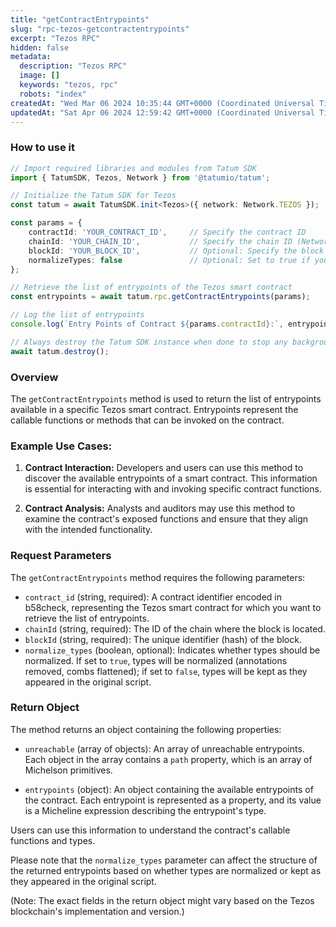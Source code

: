 ```yaml
---
title: "getContractEntrypoints"
slug: "rpc-tezos-getcontractentrypoints"
excerpt: "Tezos RPC"
hidden: false
metadata: 
  description: "Tezos RPC"
  image: []
  keywords: "tezos, rpc"
  robots: "index"
createdAt: "Wed Mar 06 2024 10:35:44 GMT+0000 (Coordinated Universal Time)"
updatedAt: "Sat Apr 06 2024 12:59:42 GMT+0000 (Coordinated Universal Time)"
---
```




### How to use it

```typescript
// Import required libraries and modules from Tatum SDK
import { TatumSDK, Tezos, Network } from '@tatumio/tatum';

// Initialize the Tatum SDK for Tezos
const tatum = await TatumSDK.init<Tezos>({ network: Network.TEZOS });

const params = {
    contractId: 'YOUR_CONTRACT_ID',     // Specify the contract ID
    chainId: 'YOUR_CHAIN_ID',           // Specify the chain ID (Network identifier)
    blockId: 'YOUR_BLOCK_ID',           // Optional: Specify the block ID if needed
    normalizeTypes: false               // Optional: Set to true if you want to normalize types
};

// Retrieve the list of entrypoints of the Tezos smart contract
const entrypoints = await tatum.rpc.getContractEntrypoints(params);

// Log the list of entrypoints
console.log(`Entry Points of Contract ${params.contractId}:`, entrypoints);

// Always destroy the Tatum SDK instance when done to stop any background processes
await tatum.destroy();
```

### Overview

The `getContractEntrypoints` method is used to return the list of entrypoints available in a specific Tezos smart contract. Entrypoints represent the callable functions or methods that can be invoked on the contract.

### Example Use Cases:

1. **Contract Interaction:** Developers and users can use this method to discover the available entrypoints of a smart contract. This information is essential for interacting with and invoking specific contract functions.

2. **Contract Analysis:** Analysts and auditors may use this method to examine the contract's exposed functions and ensure that they align with the intended functionality.

### Request Parameters

The `getContractEntrypoints` method requires the following parameters:

- `contract_id` (string, required): A contract identifier encoded in b58check, representing the Tezos smart contract for which you want to retrieve the list of entrypoints.
- `chainId` (string, required): The ID of the chain where the block is located.
- `blockId` (string, required): The unique identifier (hash) of the block.
- `normalize_types` (boolean, optional): Indicates whether types should be normalized. If set to `true`, types will be normalized (annotations removed, combs flattened); if set to `false`, types will be kept as they appeared in the original script.

### Return Object

The method returns an object containing the following properties:

- `unreachable` (array of objects): An array of unreachable entrypoints. Each object in the array contains a `path` property, which is an array of Michelson primitives.

- `entrypoints` (object): An object containing the available entrypoints of the contract. Each entrypoint is represented as a property, and its value is a Micheline expression describing the entrypoint's type.

Users can use this information to understand the contract's callable functions and types.

Please note that the `normalize_types` parameter can affect the structure of the returned entrypoints based on whether types are normalized or kept as they appeared in the original script.

(Note: The exact fields in the return object might vary based on the Tezos blockchain's implementation and version.)
